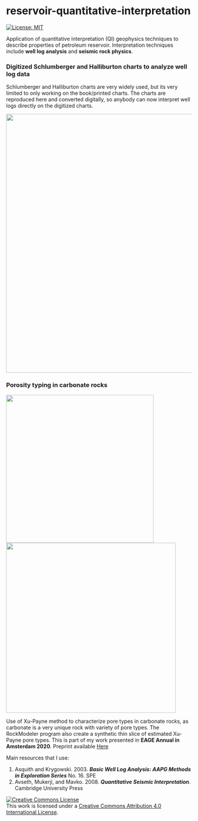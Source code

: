 # reservoir-quantitative-interpretation

[![License: MIT](https://img.shields.io/badge/License-MIT-yellow.svg)](https://opensource.org/licenses/MIT)

Application of quantitative interpretation (QI) geophysics techniques to describe properties of petroleum reservoir. Interpretation techniques include **well log analysis** and **seismic rock physics**. 

### Digitized Schlumberger and Halliburton charts to analyze well log data

Schlumberger and Halliburton charts are very widely used, but its very limited to only working on the book/printed charts. The charts are reproduced here and converted digitally, so anybody can now interpret well logs directly on the digitized charts. 
<div>
<img src="https://user-images.githubusercontent.com/51282928/76430354-d1b0b900-63e2-11ea-8595-cff23e58f7fe.png" width="700"/>
</div>

### Porosity typing in carbonate rocks

<div>
<img src="https://user-images.githubusercontent.com/51282928/76431647-767fc600-63e4-11ea-9350-c0ff53c41bb2.png" width="400"/>
<img src="https://user-images.githubusercontent.com/51282928/76431881-c8285080-63e4-11ea-982f-9d9f19aa0ca9.png" width="460"/>
</div>

Use of Xu-Payne method to characterize pore types in carbonate rocks, as carbonate is a very unique rock with variety of pore types. The RockModeler program also create a synthetic thin slice of estimated Xu-Payne pore types. This is part of my work presented in **EAGE Annual in Amsterdam 2020**. Preprint available [Here](https://www.researchgate.net/publication/339773893_Integration_of_Reservoir_Rock_Physics_Seismic_and_Geomechanical_Modelling_for_CO2_Injection_in_Carbonate_Reef_Reservoir)

Main resources that I use:

1. Asquith and Krygowski. 2003. ***Basic Well Log Analysis: AAPG Methods in Exploration Series*** No. 16. SPE 
2. Avseth, Mukerji, and Mavko. 2008. ***Quantitative Seismic Interpretation***. Cambridge University Press

<a rel="license" href="http://creativecommons.org/licenses/by/4.0/"><img alt="Creative Commons License" style="border-width:0" src="https://licensebuttons.net/l/by-nc-sa/3.0/88x31.png" /></a><br />This work is licensed under a <a rel="license" href="http://creativecommons.org/licenses/by/4.0/">Creative Commons Attribution 4.0 International License</a>.
